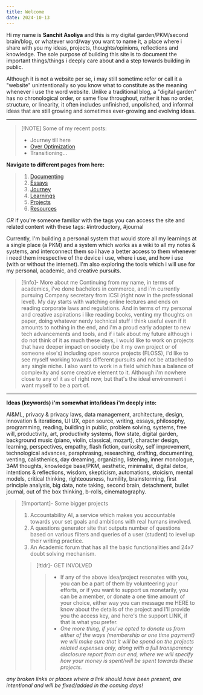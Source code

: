 ```yaml
---
title: Welcome
date: 2024-10-13
---
```


Hi my name is **Sanchit Asoliya** and this is my digital garden/PKM/second brain/blog, or whatever word/way you want to name it, a place where i share with you my ideas, projects, thoughts/opinions, reflections and knowledge. The sole purpose of building this site is to document the important things/things i deeply care about and a step towards building 
in public.

Although it is not a website per se, i may still sometime refer or call it a "website" unintentionally so you know what to constitute as the meaning whenever i use the word website. Unlike a traditional blog, a "digital garden" has no chronological order, or same flow throughout, rather it has no order, structure, or linearity, it often includes unfinished, unpolished, and informal ideas that are still growing and sometimes ever-growing and evolving ideas.

---

> [!NOTE] Some of my recent posts:
> - Journey till here
> - [Over Optimization](https://sanchitasoliya.substack.com/p/over-optimizing)
> - Transitioning...



**Navigate to different pages from here:**
> 1. [Documenting](https://sanchitasoliya.xyz/Documenting/)
> 2. [Essays](https://sanchitasoliya.xyz/Essays/)
> 3. [Journey](https://sanchitasoliya.xyz/Journey/)
> 4. [Learnings](https://sanchitasoliya.xyz/Learnings/)
> 5. [Projects](https://sanchitasoliya.xyz/Projects/)
> 6. [Resources](https://sanchitasoliya.xyz/Resources/)

*OR* if you're someone familiar with the tags you can access the site and related content with 
these tags: #introductory, #journal


Currently, I'm building a personal system that would store all my learnings at a single place (a PKM) and a system which works as a wiki to all my notes & systems, and interconnect 
them so i have a better access to them whenever i need them irrespective of the device i use, where i use, and how i use (with or without the internet). I'm also exploring the tools which 
i will use for my personal, academic, and creative pursuits. 


> [!info]- More about me
> Continuing from my name, in terms of academics, i've done bachelors in commerce, and i'm currently pursuing Company secretary from ICSI (right now in the professional level). My 
day starts with watching online lectures and ends on reading corporate laws and regulations. And in terms of my personal and creative aspirations i like reading books, venting my 
thoughts on paper, doing whatever nerdy technical stuff i think useful even if it amounts to nothing in the end, and i'm a proud early adopter to new tech advancements and tools, and if i talk about my future although i do not think of it as much these days, i would like to work on projects that have deeper impact on society (be it my own project or of someone else's) including open source projects (FLOSS), i'd like to see myself working towards different pursuits and not be attached to any single niche. I also want to work in a field which has a balance of complexity and some creative element to it. Although i'm nowhere close to any of it as of right now, but that's the ideal environment i want myself to be a part of.

---
**Ideas (keywords) i'm somewhat into/ideas i'm deeply into:**

AI&ML, privacy & privacy laws, data management, architecture, design, innovation & iterations, UI UX, open source, writing, essays, philosophy, programming, reading, building in public, problem solving, systems, free will, productivity, art, productivity systems, flow state, digital garden, background music (piano, violin, classical, mozart), character design, learning, perspectives, empathy, flash fiction, curiosity, self improvement, technological advances, paraphrasing, researching, drafting, documenting, venting, calisthenics, day dreaming, organizing, listening, inner monologue, 3AM thoughts, knowledge base/PKM, aesthetic, minimalist, digital detox, intentions & reflections, wisdom, skepticism, automations, stoicism, mental models, critical thinking, righteousness, humility, brainstorming, first principle analysis, big data, note taking, second brain, detachment, bullet journal, out of the box thinking, b-rolls, cinematography.


> [!important]- Some bigger projects
>  1. Accountability AI, a service which makes you accountable towards your set goals and ambitions with real humans involved.
>  2. A questions generator site that outputs number of questions based on various filters 
>    and queries of a user (student) to level up their writing practice.
>  3. An Academic forum that has all the basic functionalities and 24x7 doubt solving mechanism.
>> [!tldr]- GET INVOLVED
>>> - If any of the above idea/project resonates with you, you can be a part of them by volunteering your efforts, or if you want to support us monetarily, you can be a member, or donate a one time amount of your choice, either way you can message me HERE to know about the details of the project and I'll provide you the access key, and here's the support LINK, if that is what you prefer.
>>> - *One more thing, if you've opted to donate us from either of the ways (membership or one time payment) we will make sure that it will be spend on the projects related expenses only, along with a full transparency disclosure report from our end, where we will specify how your money is spent/will be spent towards these projects.*

*any broken links or places where a link should have been present, are intentional and will be fixed/added in the coming days!*

  

